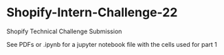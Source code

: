 # Shopify-Intern-Challenge-22
Shopify Technical Challenge Submission

See PDFs or .ipynb for a jupyter notebook file with the cells used for part 1
